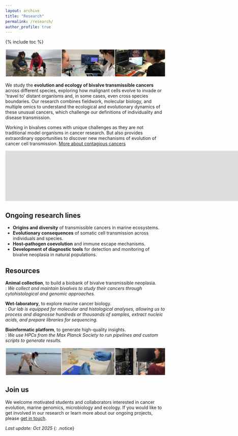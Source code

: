 ```yaml
---
layout: archive
title: "Research"
permalink: /research/
author_profile: true
---
```

<!---to comment---> 
{% include toc %}

<img src='/images/TiraFotos_research-1_AliciaLBruzos.png'>  

We study the **evolution and ecology of bivalve transmissible cancers** across different species, exploring how malignant cells evolve to invade or 'travel to' distant organisms and, in some cases, even cross species boundaries. Our research combines fieldwork, molecular biology, and multiple omics to understand the ecological and evolutionary dynamics of these unusual cancers, which challenge our definitions of individuality and disease transmission.  

Working in bivalves comes with unique challenges as they are not traditional model organisms in cancer research. But also provides extraordinary opportunities to discover new mechanisms of evolution of cancer cell transmission. [More about contagious cancers](https://albruzos.github.io/research-topic/)  

<iframe width="5280" height="158" src="https://www.youtube.com/embed/faL_ALYuP4I?si=0vMFDQbHWtwbfhm_" title="YouTube video player" frameborder="0" allow="accelerometer; autoplay; clipboard-write; encrypted-media; gyroscope; picture-in-picture; web-share" referrerpolicy="strict-origin-when-cross-origin" allowfullscreen></iframe>

Ongoing research lines
-------
- **Origins and diversity** of transmissible cancers in marine ecosystems.  
- **Evolutionary consequences** of somatic cell transmission across individuals and species.  
- **Host–pathogen coevolution** and immune escape mechanisms.  
- **Development of diagnostic tools** for detection and monitoring of bivalve neoplasia in natural populations.  

Resources
-------
**Animal collection**, to build a biobank of bivalve transmissible neoplasia.  
:   _We collect and maintain bivalves to study their cancers through cytohistological and genomic approaches._  
  
**Wet-laboratory**, to explore marine cancer biology.  
:   _Our lab is equipped for molecular and histological analyses, allowing us to process and diagnosse hundreds or thousands of samples, extract nucleic acids, and prepare libraries for sequencing._  
  
**Bioinformatic platform**, to generate high-quality insights.  
:   _We use HPCs from the Max Planck Society to run pipelines and custom scripts to generate results._  

<img src='/images/TiraFotos_research-2_AliciaLBruzos.png'>  

Join us
-------
We welcome motivated students and collaborators interested in cancer evolution, marine genomics, microbiology and ecology. If you would like to get involved in our research or learn more about our ongoing projects, please [get in touch](https://albruzos.github.io/contact).  

_Last update: Oct 2025_
{: .notice}
